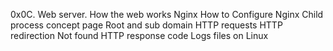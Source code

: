 0x0C. Web server. How the web works
Nginx
How to Configure Nginx
Child process concept page
Root and sub domain
HTTP requests
HTTP redirection
Not found HTTP response code
Logs files on Linux
